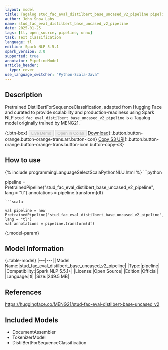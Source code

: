 ```yaml
---
layout: model
title: Tagalog stud_fac_eval_distilbert_base_uncased_v2_pipeline pipeline DistilBertForSequenceClassification from MENG21
author: John Snow Labs
name: stud_fac_eval_distilbert_base_uncased_v2_pipeline
date: 2025-01-25
tags: [tl, open_source, pipeline, onnx]
task: Text Classification
language: tl
edition: Spark NLP 5.5.1
spark_version: 3.0
supported: true
annotator: PipelineModel
article_header:
  type: cover
use_language_switcher: "Python-Scala-Java"
---
```


## Description

Pretrained DistilBertForSequenceClassification, adapted from Hugging Face and curated to provide scalability and production-readiness using Spark NLP.`stud_fac_eval_distilbert_base_uncased_v2_pipeline` is a Tagalog model originally trained by MENG21.

{:.btn-box}
<button class="button button-orange" disabled>Live Demo</button>
<button class="button button-orange" disabled>Open in Colab</button>
[Download](https://s3.amazonaws.com/auxdata.johnsnowlabs.com/public/models/stud_fac_eval_distilbert_base_uncased_v2_pipeline_tl_5.5.1_3.0_1737838122650.zip){:.button.button-orange.button-orange-trans.arr.button-icon}
[Copy S3 URI](s3://auxdata.johnsnowlabs.com/public/models/stud_fac_eval_distilbert_base_uncased_v2_pipeline_tl_5.5.1_3.0_1737838122650.zip){:.button.button-orange.button-orange-trans.button-icon.button-copy-s3}

## How to use



<div class="tabs-box" markdown="1">
{% include programmingLanguageSelectScalaPythonNLU.html %}
```python

pipeline = PretrainedPipeline("stud_fac_eval_distilbert_base_uncased_v2_pipeline", lang = "tl")
annotations =  pipeline.transform(df)   

```
```scala

val pipeline = new PretrainedPipeline("stud_fac_eval_distilbert_base_uncased_v2_pipeline", lang = "tl")
val annotations = pipeline.transform(df)

```
</div>

{:.model-param}
## Model Information

{:.table-model}
|---|---|
|Model Name:|stud_fac_eval_distilbert_base_uncased_v2_pipeline|
|Type:|pipeline|
|Compatibility:|Spark NLP 5.5.1+|
|License:|Open Source|
|Edition:|Official|
|Language:|tl|
|Size:|249.5 MB|

## References

https://huggingface.co/MENG21/stud-fac-eval-distilbert-base-uncased_v2

## Included Models

- DocumentAssembler
- TokenizerModel
- DistilBertForSequenceClassification